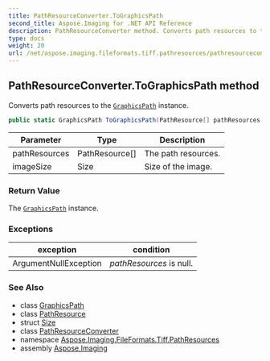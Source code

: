 ```yaml
---
title: PathResourceConverter.ToGraphicsPath
second_title: Aspose.Imaging for .NET API Reference
description: PathResourceConverter method. Converts path resources to the GraphicsPath instance
type: docs
weight: 20
url: /net/aspose.imaging.fileformats.tiff.pathresources/pathresourceconverter/tographicspath/
---
```

## PathResourceConverter.ToGraphicsPath method

Converts path resources to the [`GraphicsPath`](../../../aspose.imaging/graphicspath/) instance.

```csharp
public static GraphicsPath ToGraphicsPath(PathResource[] pathResources, Size imageSize)
```

| Parameter | Type | Description |
| --- | --- | --- |
| pathResources | PathResource[] | The path resources. |
| imageSize | Size | Size of the image. |

### Return Value

The [`GraphicsPath`](../../../aspose.imaging/graphicspath/) instance.

### Exceptions

| exception | condition |
| --- | --- |
| ArgumentNullException | *pathResources* is null. |

### See Also

* class [GraphicsPath](../../../aspose.imaging/graphicspath/)
* class [PathResource](../../pathresource/)
* struct [Size](../../../aspose.imaging/size/)
* class [PathResourceConverter](../)
* namespace [Aspose.Imaging.FileFormats.Tiff.PathResources](../../pathresourceconverter/)
* assembly [Aspose.Imaging](../../../)



